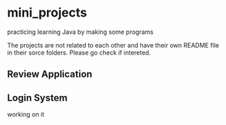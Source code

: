 # mini_projects
practicing learning Java by making some programs

The projects are not related to each other and have their own README file in their sorce folders.
Please go check if intereted.


## Review Application

## Login System
working on it

